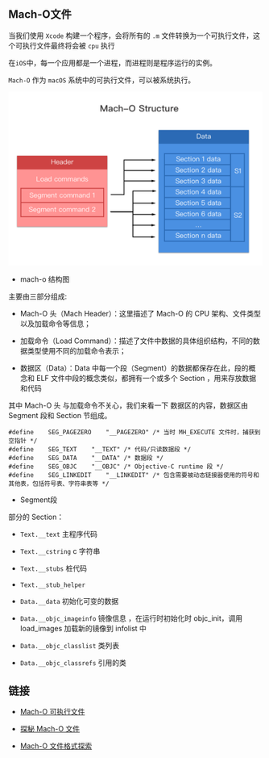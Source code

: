 

## Mach-O文件

当我们使用 `Xcode` 构建一个程序，会将所有的 `.m` 文件转换为一个可执行文件，这个可执行文件最终将会被 `cpu` 执行

在`iOS`中，每一个应用都是一个进程，而进程则是程序运行的实例。

`Mach-O` 作为 `macOS` 系统中的可执行文件，可以被系统执行。

![Image](./images/mach-o.png)
* mach-o 结构图

主要由三部分组成:

* Mach-O 头（Mach Header）：这里描述了 Mach-O 的 CPU 架构、文件类型以及加载命令等信息；

* 加载命令（Load Command）：描述了文件中数据的具体组织结构，不同的数据类型使用不同的加载命令表示；

* 数据区（Data）：Data 中每一个段（Segment）的数据都保存在此，段的概念和 ELF 文件中段的概念类似，都拥有一个或多个 Section ，用来存放数据和代码

其中 Mach-O 头 与加载命令不关心，我们来看一下 数据区的内容，数据区由 Segment 段和 Section 节组成。

```
#define    SEG_PAGEZERO    "__PAGEZERO" /* 当时 MH_EXECUTE 文件时，捕获到空指针 */
#define    SEG_TEXT    "__TEXT" /* 代码/只读数据段 */
#define    SEG_DATA    "__DATA" /* 数据段 */
#define    SEG_OBJC    "__OBJC" /* Objective-C runtime 段 */
#define    SEG_LINKEDIT    "__LINKEDIT" /* 包含需要被动态链接器使用的符号和其他表，包括符号表、字符串表等 */

```
* Segment段

部分的 Section：

* `Text.__text` 主程序代码

* `Text.__cstring` c 字符串

* `Text.__stubs` 桩代码

* `Text.__stub_helper`

* `Data.__data` 初始化可变的数据

* `Data.__objc_imageinfo` 镜像信息 ，在运行时初始化时 objc_init，调用 load_images 加载新的镜像到 infolist 中

* `Data.__objc_classlist` 类列表

* `Data.__objc_classrefs` 引用的类


## __链接__

* [Mach-O 可执行文件](https://objccn.io/issue-6-3/)

* [探秘 Mach-O 文件](https://juejin.im/post/5ab47ca1518825611a406a39)

* [Mach-O 文件格式探索](https://www.desgard.com/iOS-Source-Probe/C/mach-o/Mach-O%20%E6%96%87%E4%BB%B6%E6%A0%BC%E5%BC%8F%E6%8E%A2%E7%B4%A2.html)